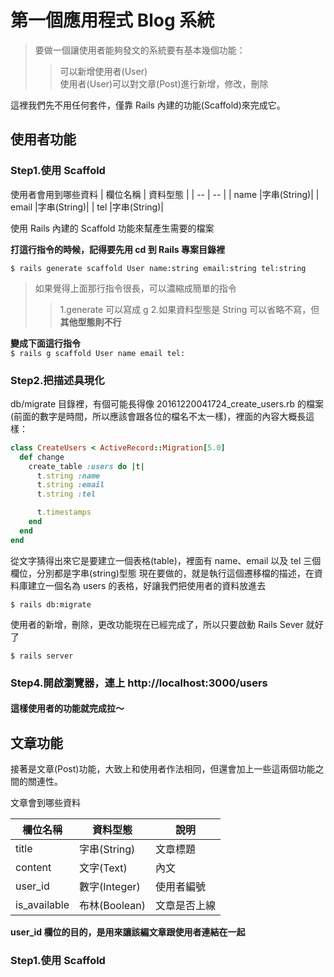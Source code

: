# 第一個應用程式 Blog 系統
>要做一個讓使用者能夠發文的系統要有基本幾個功能：
>>可以新增使用者(User)  
>>使用者(User)可以對文章(Post)進行新增，修改，刪除

這裡我們先不用任何套件，僅靠 Rails 內建的功能(Scaffold)來完成它。

## 使用者功能
### Step1.使用 Scaffold
使用者會用到哪些資料
| 欄位名稱 | 資料型態 |
|   --   |   --    |
| name   |字串(String)|
|  email |字串(String)|
|  tel   |字串(String)|

 使用 Rails 內建的 Scaffold 功能來幫產生需要的檔案

**打這行指令的時候，記得要先用 cd 到 Rails 專案目錄裡**  

`$ rails generate scaffold User name:string email:string tel:string`
>如果覺得上面那行指令很長，可以濃縮成簡單的指令
>>1.generate 可以寫成 g
>>2.如果資料型態是 String 可以省略不寫，但**其他型態則不行**

**變成下面這行指令**  
`$ rails g scaffold User name email tel:`

### Step2.把描述具現化
db/migrate 目錄裡，有個可能長得像 20161220041724_create_users.rb 的檔案(前面的數字是時間，所以應該會跟各位的檔名不太一樣)，裡面的內容大概長這樣：
```ruby
class CreateUsers < ActiveRecord::Migration[5.0]
  def change
    create_table :users do |t|
      t.string :name
      t.string :email
      t.string :tel

      t.timestamps
    end
  end
end
```
從文字猜得出來它是要建立一個表格(table)，裡面有 name、email 以及 tel 三個欄位，分別都是字串(string)型態
現在要做的，就是執行這個遷移檔的描述，在資料庫建立一個名為 users 的表格，好讓我們把使用者的資料放進去

`$ rails db:migrate`

使用者的新增，刪除，更改功能現在已經完成了，所以只要啟動 Rails Sever 就好了

`$ rails server`

### Step4.開啟瀏覽器，連上 http://localhost:3000/users
#### 這樣使用者的功能就完成拉～

## 文章功能
接著是文章(Post)功能，大致上和使用者作法相同，但還會加上一些這兩個功能之間的關連性。

文章會到哪些資料

| 欄位名稱     | 資料型態    | 說明      |
|   --       |   --       | --       |
| title      |字串(String) |文章標題   |
|  content   |文字(Text)   |內文      |
|  user_id   |數字(Integer)|使用者編號 |
|is_available|布林(Boolean)|文章是否上線|

**user_id 欄位的目的，是用來讓該編文章跟使用者連結在一起**

### Step1.使用 Scaffold
